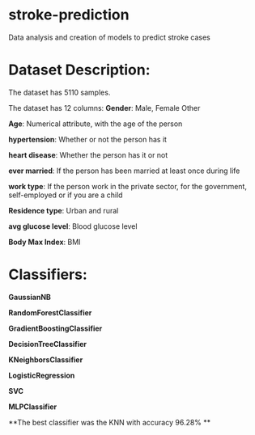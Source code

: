 # stroke-prediction
 Data analysis and creation of models to predict stroke cases

# Dataset Description:

The dataset has 5110 samples.

The dataset has 12 columns:
**Gender**: Male, Female Other

**Age**: Numerical attribute, with the age of the person 

**hypertension**: Whether or not the person has it 

**heart disease**: Whether the person has it or not

**ever married**: If the person has been married at least once during life

**work type**: If the person work in the private sector, for the government, self-employed or if you are a child

**Residence type**:  Urban and rural

**avg glucose level**: Blood glucose level

**Body Max Index**: BMI

# Classifiers:

**GaussianNB**

**RandomForestClassifier**

**GradientBoostingClassifier**

**DecisionTreeClassifier**

**KNeighborsClassifier**

**LogisticRegression**

**SVC**

**MLPClassifier**

**The best classifier was the KNN with accuracy 96.28% **

